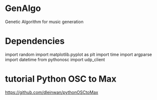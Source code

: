 # GenAlgo
Genetic Algorithm for music generation

# Dependencies
import random
import matplotlib.pyplot as plt
import time
import argparse
import datetime
from pythonosc import udp_client

# tutorial Python OSC to Max
https://github.com/dleinwan/pythonOSCtoMax

